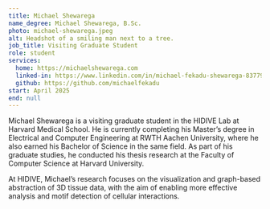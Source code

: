 ```yaml
---
title: Michael Shewarega
name_degree: Michael Shewarega, B.Sc.
photo: michael-shewarega.jpeg
alt: Headshot of a smiling man next to a tree.
job_title: Visiting Graduate Student
role: student
services:
  home: https://michaelshewarega.com
  linked-in: https://www.linkedin.com/in/michael-fekadu-shewarega-837795205/
  github: https://github.com/michaelfekadu
start: April 2025
end: null
---
```

Michael Shewarega is a visiting graduate student in the HIDIVE Lab at Harvard Medical School. He is currently completing his Master’s degree in Electrical and Computer Engineering at RWTH Aachen University, where he also earned his Bachelor of Science in the same field. As part of his graduate studies, he conducted his thesis research at the Faculty of Computer Science at Harvard University.

At HIDIVE, Michael’s research focuses on the visualization and graph-based abstraction of 3D tissue data, with the aim of enabling more effective analysis and motif detection of cellular interactions.
